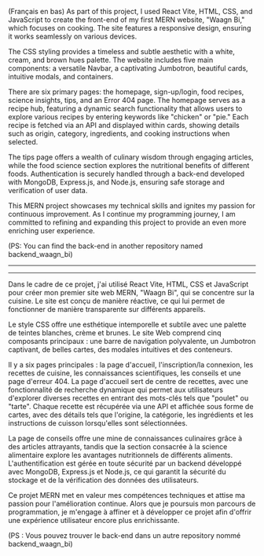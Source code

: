 (Français en bas)
As part of this project, I used React Vite, HTML, CSS, and JavaScript to create the front-end of my first MERN website, "Waagn Bi," which focuses on cooking. The site features a responsive design, ensuring it works seamlessly on various devices.

The CSS styling provides a timeless and subtle aesthetic with a white, cream, and brown hues palette. The website includes five main components: a versatile Navbar, a captivating Jumbotron, beautiful cards, intuitive modals, and containers.

There are six primary pages: the homepage, sign-up/login, food recipes, science insights, tips, and an Error 404 page. The homepage serves as a recipe hub, featuring a dynamic search functionality that allows users to explore various recipes by entering keywords like "chicken" or "pie." Each recipe is fetched via an API and displayed within cards, showing details such as origin, category, ingredients, and cooking instructions when selected.

The tips page offers a wealth of culinary wisdom through engaging articles, while the food science section explores the nutritional benefits of different foods. Authentication is securely handled through a back-end developed with MongoDB, Express.js, and Node.js, ensuring safe storage and verification of user data.

This MERN project showcases my technical skills and ignites my passion for continuous improvement. As I continue my programming journey, I am committed to refining and expanding this project to provide an even more enriching user experience.

(PS: You can find the back-end in another repository named backend_waagn_bi)
___________________________________________
___________________________________________

Dans le cadre de ce projet, j'ai utilisé React Vite, HTML, CSS et JavaScript pour créer mon premier site web MERN, "Waagn Bi", qui se concentre sur la cuisine. Le site est conçu de manière réactive, ce qui lui permet de fonctionner de manière transparente sur différents appareils.

Le style CSS offre une esthétique intemporelle et subtile avec une palette de teintes blanches, crème et brunes. Le site Web comprend cinq composants principaux : une barre de navigation polyvalente, un Jumbotron captivant, de belles cartes, des modales intuitives et des conteneurs.

Il y a six pages principales : la page d'accueil, l'inscription/la connexion, les recettes de cuisine, les connaissances scientifiques, les conseils et une page d'erreur 404. La page d'accueil sert de centre de recettes, avec une fonctionnalité de recherche dynamique qui permet aux utilisateurs d'explorer diverses recettes en entrant des mots-clés tels que "poulet" ou "tarte". Chaque recette est récupérée via une API et affichée sous forme de cartes, avec des détails tels que l'origine, la catégorie, les ingrédients et les instructions de cuisson lorsqu'elles sont sélectionnées.

La page de conseils offre une mine de connaissances culinaires grâce à des articles attrayants, tandis que la section consacrée à la science alimentaire explore les avantages nutritionnels de différents aliments. L'authentification est gérée en toute sécurité par un backend développé avec MongoDB, Express.js et Node.js, ce qui garantit la sécurité du stockage et de la vérification des données des utilisateurs.

Ce projet MERN met en valeur mes compétences techniques et attise ma passion pour l'amélioration continue. Alors que je poursuis mon parcours de programmation, je m'engage à affiner et à développer ce projet afin d'offrir une expérience utilisateur encore plus enrichissante.

(PS : Vous pouvez trouver le back-end dans un autre repository nommé backend_waagn_bi)
